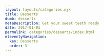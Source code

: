```yaml
---
layout: layouts/categories.njk
title: Desserts
dumb: desserts
metaDescription: Get your sweet teeth ready
date: 2017-01-01
permalink: categories/desserts/index.html
eleventyNavigation:
  key: Desserts
  order: 3
---
```

